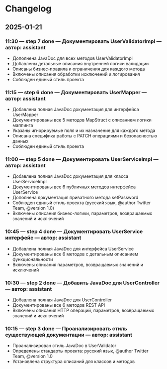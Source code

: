# Changelog

## 2025-01-21

### 11:30 — step 7 done — Документировать UserValidatorImpl — автор: assistant
- Дополнена JavaDoc для всех методов UserValidatorImpl
- Добавлены детальные описания внутренней логики валидации
- Описаны бизнес-правила и ограничения для каждого метода
- Включены описания обработки исключений и логирования
- Соблюден единый стиль проекта

### 11:15 — step 6 done — Документировать UserMapper — автор: assistant
- Добавлена полная JavaDoc документация для интерфейса UserMapper
- Документированы все 5 методов MapStruct с описанием логики маппинга
- Указаны игнорируемые поля и их назначение для каждого метода
- Описана специфика работы с PATCH операциями и безопасностью данных
- Соблюден единый стиль проекта

### 11:00 — step 5 done — Документировать UserServiceImpl — автор: assistant
- Добавлена полная JavaDoc документация для класса UserServiceImpl
- Документированы все 6 публичных методов интерфейса UserService
- Дополнена документация приватного метода setPassword
- Соблюден единый стиль проекта (русский язык, @author Twitter Team, @version 1.0)
- Включены описания бизнес-логики, параметров, возвращаемых значений и исключений

### 10:45 — step 4 done — Документировать UserService интерфейс — автор: assistant
- Добавлена полная JavaDoc для интерфейса UserService
- Документированы все 6 методов с детальным описанием функциональности
- Включены описания параметров, возвращаемых значений и исключений

### 10:30 — step 2 done — Добавить JavaDoc для UserController — автор: assistant
- Добавлена полная JavaDoc для UserController
- Документированы все 6 методов REST API
- Включены описания HTTP операций, параметров, возвращаемых значений и исключений

### 10:15 — step 3 done — Проанализировать стиль существующей документации — автор: assistant
- Проанализирован стиль JavaDoc в UserValidator
- Определены стандарты проекта: русский язык, @author Twitter Team, @version 1.0
- Установлена структура описаний для классов и методов
